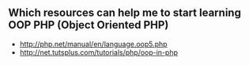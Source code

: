 ## Which resources can help me to start learning OOP PHP (Object Oriented PHP)

* http://php.net/manual/en/language.oop5.php
* http://net.tutsplus.com/tutorials/php/oop-in-php